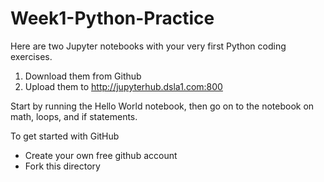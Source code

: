 # Week1-Python-Practice

Here are two Jupyter notebooks with your very first Python coding exercises.

1. Download them from Github
1. Upload them to http://jupyterhub.dsla1.com:800  

Start by running the Hello World notebook, then go on to the notebook on math, loops, and if statements.

To get started with GitHub
- Create your own free github account
- Fork this directory
